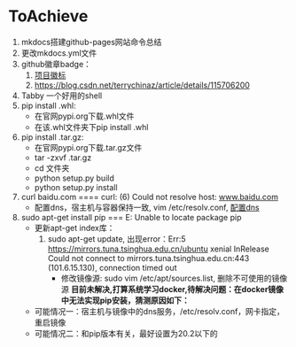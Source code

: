 # ToAchieve

1. mkdocs搭建github-pages网站命令总结
2. 更改mkdocs.yml文件
3. github徽章badge：
    1. [项目徽标](https://zhuanlan.zhihu.com/p/85370228)
    2. <https://blog.csdn.net/terrychinaz/article/details/115706200>
4. Tabby 一个好用的shell
5. pip install .whl:
    - 在官网pypi.org下载.whl文件
    - 在该.whl文件夹下pip install .whl
6. pip install .tar.gz:
    - 在官网pypi.org下载.tar.gz文件
    - tar -zxvf .tar.gz
    - cd 文件夹
    - python setup.py build
    - python setup.py install
7. curl baidu.com ====  curl: (6) Could not resolve host: www.baidu.com
    - 配置dns，宿主机与容器保持一致, vim /etc/resolv.conf, [配置dns](https://www.jianshu.com/p/179a2a67cab6)
8. sudo apt-get install pip === E: Unable to locate package pip
    - 更新apt-get index库：
        1. sudo apt-get update, 出现error：Err:5 <https://mirrors.tuna.tsinghua.edu.cn/ubuntu> xenial InRelease
    Could not connect to mirrors.tuna.tsinghua.edu.cn:443 (101.6.15.130), connection timed out
            - 修改镜像源: sudo vim /etc/apt/sources.list, 删除不可使用的镜像源
    **目前未解决,打算系统学习docker,待解决问题：在docker镜像中无法实现pip安装，猜测原因如下：**
    - 可能情况一：宿主机与镜像中的dns服务，/etc/resolv.conf，网卡指定，重启镜像
    - 可能情况二：和pip版本有关，最好设置为20.2以下的
